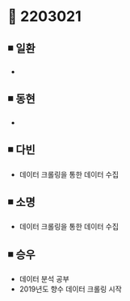 # 📌 2203021

## ◾ 일환

- 




## ◾ 동현

- 



## ◾ 다빈

- 데이터 크롤링을 통한 데이터 수집




## ◾ 소명

- 데이터 크롤링을 통한 데이터 수집



## ◾ 승우

- 데이터 분석 공부
- 2019년도 향수 데이터 크롤링 시작
